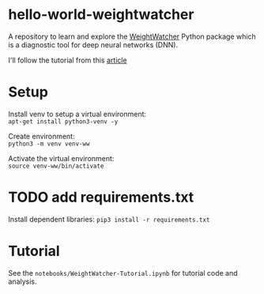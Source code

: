 # hello-world-weightwatcher

A repository to learn and explore the 
[WeightWatcher](https://github.com/CalculatedContent/WeightWatcher) 
Python package which is a 
 diagnostic tool for deep neural networks (DNN).

I'll follow the tutorial from this 
[article](https://www.kdnuggets.com/2021/07/tell-model-trained-enough-data.html)

# Setup

Install venv to setup a virtual environment:  
`apt-get install python3-venv -y`  

Create environment:  
`python3 -m venv venv-ww`

Activate the virtual environment:  
`source venv-ww/bin/activate`

# TODO add requirements.txt
Install dependent libraries:
`pip3 install -r requirements.txt` 

# Tutorial
See the `notebooks/WeightWatcher-Tutorial.ipynb` for tutorial code and analysis.